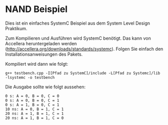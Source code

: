 # NAND Beispiel
Dies ist ein einfaches SystemC Beispiel aus dem System Level Design Praktikum.

Zum Kompilieren und Ausführen wird SystemC benötigt. Das kann von Accellera heruntergeladen werden (http://accellera.org/downloads/standards/systemc). Folgen Sie einfach den Installationsanweisungen des Pakets.

Kompiliert wird dann wie folgt:
```
g++ testbench.cpp -I[Pfad zu SystemC]/include -L[Pfad zu Systemc]/lib -lsystemc -o testbench
```

Die Ausgabe sollte wie folgt aussehen:
```
0 s: A = 0, B = 0, C = 0
0 s: A = 0, B = 0, C = 1
0 s: A = 1, B = 0, C = 1
10 ns: A = 0, B = 1, C = 1
20 ns: A = 1, B = 1, C = 1
20 ns: A = 1, B = 1, C = 0
```

